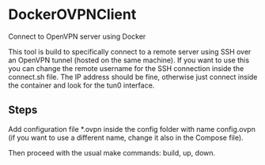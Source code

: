 # DockerOVPNClient
Connect to OpenVPN server using Docker

This tool is build to specifically connect to a remote server using SSH over an OpenVPN tunnel (hosted on the same machine).
If you want to use this you can change the remote username for the SSH connection inside the connect.sh file. The IP address should be fine, otherwise just connect inside the container and look for the tun0 interface.

## Steps

Add configuration file *.ovpn inside the config folder with name config.ovpn (if you want to use a different name, change it also in the Compose file).

Then proceed with the usual make commands: build, up, down.
